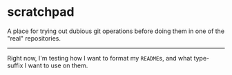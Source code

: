 scratchpad
==========

A place for trying out dubious git operations before doing them in one of the "real" repositories.

---

Right now, I'm testing how I want to format my `README`s, and what type-suffix I want to use on them.
